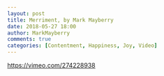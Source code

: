```yaml
---
layout: post
title: Merriment, by Mark Mayberry
date: 2018-05-27 18:00
author: MarkMayberry
comments: true
categories: [Contentment, Happiness, Joy, Video]
---
```

https://vimeo.com/274228938
